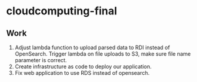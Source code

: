# cloudcomputing-final

## Work

1) Adjust lambda function to upload parsed data to RDI instead of OpenSearch. Trigger lambda on file uploads to S3, make sure file name parameter is correct.
2) Create infrastructure as code to deploy our application.
3) Fix web application to use RDS instead of opensearch.
